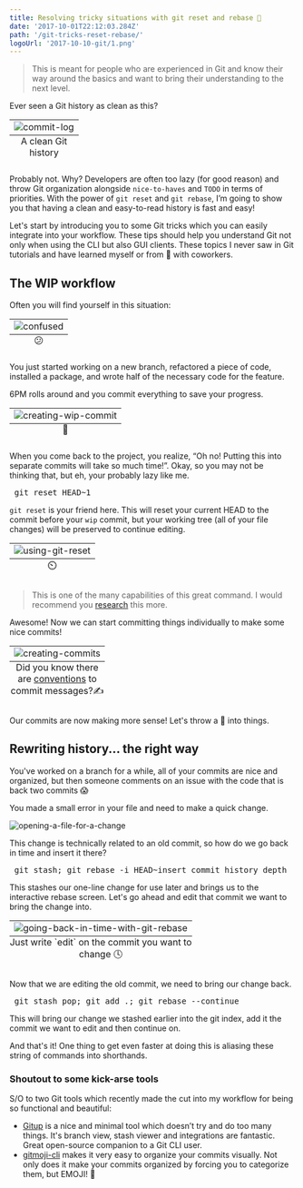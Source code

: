 ```yaml
---
title: Resolving tricky situations with git reset and rebase 🧶
date: '2017-10-01T22:12:03.284Z'
path: '/git-tricks-reset-rebase/'
logoUrl: '2017-10-10-git/1.png'
---
```


> This is meant for people who are experienced in Git and know their way around the basics and want to bring their understanding to the next level.

Ever seen a Git history as clean as this?

<table class="image">
    <caption align="bottom">A clean Git history</caption>
    <tr><td><img alt="commit-log" src="./1.png" alt="A clean Git history"/></td></tr>
</table>

Probably not. Why? Developers are often too lazy (for good reason) and throw Git organization alongside `nice-to-haves` and `TODO` in terms of priorities. With the power of `git reset` and `git rebase`, I’m going to show you that having a clean and easy-to-read history is fast and easy!

Let's start by introducing you to some Git tricks which you can easily integrate into your workflow. These tips should help you understand Git not only when using the CLI but also GUI clients. These topics I never saw in Git tutorials and have learned myself or from 🍻 with coworkers.

## The WIP workflow

Often you will find yourself in this situation:

<table class="image">
    <caption align="bottom">😕</caption>
    <tr><td><img src="./2.gif" alt="confused"/></td></tr>
</table>

You just started working on a new branch, refactored a piece of code, installed a package, and wrote half of the necessary code for the feature.

6PM rolls around and you commit everything to save your progress.

<table class="image">
    <caption align="bottom">📝</caption>
    <tr><td><img src="./3.gif" alt="creating-wip-commit"/></td></tr>
</table>

When you come back to the project, you realize, “Oh no! Putting this into separate commits will take so much time!”. Okay, so you may not be thinking that, but eh, your probably lazy like me.

<pre class="language-bash"> git reset HEAD~1 </pre>

`git reset` is your friend here. This will reset your current HEAD to the commit before your `wip` commit, but your working tree (all of your file changes) will be preserved to continue editing.

<table class="image">
    <caption align="bottom">⏲️</caption>
    <tr><td><img src="./4.gif" alt="using-git-reset"/></td></tr>
</table>

> This is one of the many capabilities of this great command. I would recommend you <a href="https://www.atlassian.com/git/tutorials/undoing-changes/git-reset" target="_blank" >research</a> this more.

Awesome! Now we can start committing things individually to make some nice commits!

<table class="image">
    <caption align="bottom">Did you know there are <a href="https://namingconvention.org/git/commit-message-naming.html" target="_blank">conventions</a> to commit messages?✍️</caption>
    <tr><td><img src="./5.gif" alt="creating-commits"/></td></tr>
</table>

Our commits are now making more sense! Let's throw a 🔧 into things.

## Rewriting history... the right way

<!-- > [Lots of great reading](https://www.atlassian.com/git/tutorials/rewriting-history) on different Git Rebase techniques. -->

You've worked on a branch for a while, all of your commits are nice and organized, but then someone comments on an issue with the code that is back two commits 😱

You made a small error in your file and need to make a quick change.

![opening-a-file-for-a-change](./6.gif)

This change is technically related to an old commit, so how do we go back in time and insert it there?

<pre class="language-bash"> git stash; git rebase -i HEAD~insert_commit_history_depth </pre>

This stashes our one-line change for use later and brings us to the interactive rebase screen. Let's go ahead and edit that commit we want to bring the change into.

<table class="image">
    <caption align="bottom">Just write `edit` on the commit you want to change 🕓</caption>
    <tr><td><img src="./7.gif" alt="going-back-in-time-with-git-rebase"/></td></tr>
</table>

Now that we are editing the old commit, we need to bring our change back.

<pre class="language-bash"> git stash pop; git add .; git rebase --continue </pre>

This will bring our change we stashed earlier into the git index, add it the commit we want to edit and then continue on.

And that's it! One thing to get even faster at doing this is aliasing these string of commands into shorthands.

### Shoutout to some kick-arse tools

S/O to two Git tools which recently made the cut into my workflow for being so functional and beautiful:

- <a href="https://gitup.co/" target="_blank">Gitup</a> is a nice and minimal tool which doesn’t try and do too many things. It's branch view, stash viewer and integrations are fantastic. Great open-source companion to a Git CLI user.
- <a href="https://github.com/carloscuesta/gitmoji-cli" target="_blank">gitmoji-cli</a> makes it very easy to organize your commits visually. Not only does it make your commits organized by forcing you to categorize them, but EMOJI! 💸
